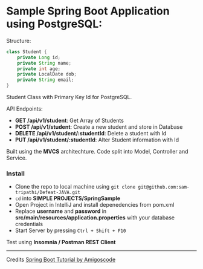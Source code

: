 # Sample Spring Boot Application using PostgreSQL:

Structure:
```java
class Student {
    private Long id;
    private String name;
    private int age;
    private LocalDate dob;
    private String email;
}
```
Student Class with Primary Key Id for PostgreSQL.

API Endpoints:
- **GET /api/v1/student**: Get Array of Students
- **POST /api/v1/student**: Create a new student and store in Database
- **DELETE /api/v1/student/:studentId**: Delete a student with Id
- **PUT /api/v1/student/:studentId**: Alter Student information with Id

Built using the **MVCS** architechture.
Code split into Model, Controller and Service.

### Install
- Clone the repo to local machine using `git clone git@github.com:sam-tripathi/Defeat-JAVA.git`
- `cd` into **SIMPLE PROJECTS/SpringSample**
- Open Project in IntelliJ and install depenedencies from pom.xml
- Replace **username** and **password** in **src/main/resources/application.properties** with your database credentials
- Start Server by pressing `Ctrl + Shift + F10`

Test using **Insomnia / Postman REST Client**

___

Credits [Spring Boot Tutorial by Amigoscode](https://www.youtube.com/watch?v=9SGDpanrc8U)
